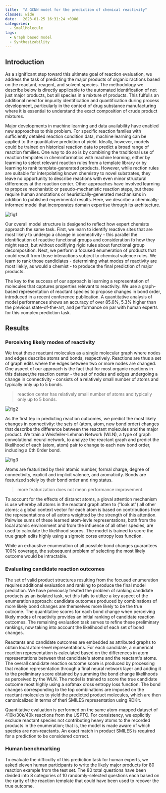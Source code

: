 ```yaml
---
title:  "A GCNN model for the prediction of chemical reactivity"
classes: wide
date:   2023-01-25 16:31:24 +0900
categories: 
  - SmallMolecule
tags:
  - Graph based model
  - Synthesizability
---
```


## Introduction

As a significant step toward this ultimate goal of reaction evaluation, we address the task of predicting the major products of organic ractions based on the reactant, reagent, and solvent species. The methodology we describe below is directly applicable to the automated identification of not just major products, but all species in a mixture of products. This fulfulls an additional need for impurity identification and quantification during process development, particularly in the context of drug substance manufacturing where it is essential to understand the exact composition of crude product mixtures. 

Major developments in machine learning and data availability have enabled new approaches to this problem. For specific reaction familes with sufficiently detailed reaction condition data, machine learning can be applied to the quantitative prediction of yield. Ideally, however, models could be trained on historical reaction data to predict a broad range of reaction families. One way to do so is by combining the traditional use of reaction templates in cheminformatics with machine learning, either by learning to select relevant reaction rules from a template library or by learning to rank template-generated products. However, while rection rules are suitable for interpolating known chemistry to novel substrates, they leave no opportunity to describe reactions with even minor structural differences at the reaction center. Other approaches have involved learning to propose mechanistic or pseudo-mechanistic reaction steps, but these require human annotations or heuristically-generated mechanisms in addition to published experimental results. Here, we describe a chemically-informed model that incorporates domain expertise through its architecture. 

![fig1](https://jasonkim8652.github.io/assets/images/GCNN1.png)

Our overall model structure is desigend to reflect how expert chemists approach the same task. First, we learn to identify reactive sites that are most likely to undergo a change in connectivity - this parallel the identification of reactive functional groups and consideration fo how they might react, but without codifiying rigid rules about functional group decomposition. Next, we perform a focused enumeration of products that could result from those interactions subject to chemical valence rules. We learn to rank those candidiates - determining what modes of reactivity are most liekly, as would a chemist - to produce the final prediction of major products. 

The key to the success of our approach is learning a representation of molecules that captures properties relevant to reactivity. We use a graph-based representation of reactant species to propose changes in bond order, introduced in a recent conference publication. A quantitative analysis of model performances shows an accuracy of over 85.6%, 5.3% higher than the previous state-of-the-art, and performance on par with human experts for this complex prediction task. 

## Results

### Perceiving likely modes of reactivity

We treat these reactant molecules as a single molecular graph where nodes and edges describe atoms and bonds, respectively. Reactions are thus a set of graph edits where the edges between two or more nodes are changed. One aspect of our approach is the fact that for most organic reactions in this dataset,the reaction center - the set of nodes and edges undergoing a change in connectivity - consists of a relatively small number of atoms and typically only up to 5 bonds. 

> reaction center has relatively small number of atoms and typically only up to 5 bonds. 

![fig2](https://jasonkim8652.github.io/assets/images/GCNN2.png)

As the first tep in predicting reaction outcomes, we predict the most likely changes in connectivity: the sets of (atom, atom, new bond order) changes that describe the difference between the reactant molecules and the major product. We train a Weisfeiler-Lehman Network (WLN), a type of graph convolutional neural network, to analyze the reactant graph and predict the likelihood of each (atom, atom) pair to change to each new bond order, including a 0th 0rder bond. 

![fig3](https://jasonkim8652.github.io/assets/images/GCNN3.png)

Atoms are featurized by their atomic number, formal charge, degree of connectivity, explicit and implicit valence, and aromaticity. Bonds are featurized solely by their bond order and ring status. 

> more featurization does not mean performance improvement.

To account for the effects of distanct atoms, a gloval attention mechanism is use whereby all atoms in the reactant graph atten to ("look at") all other atoms; a global context vector for each atom is based on contributions from the representations of all aotms weighted by the strength of this attention. Pairwise sums of these learned atom-levle representations, both from the local atomic environment and from the influence of all other species, are used to calculate the likelihood scores. The model is trained to score the true graph edits highly using a sigmoid corss entropy loss function. 

While an exhaustive enumeration of all possible bond changes guarantees 100% coverage, the subsequent problem of selecting the most likely outcome would be intractable. 

### Evaluating candidate reaction outcomes

The set of valid product structures resulting from the focused enumeration requires additional evaluation and ranking to produce the final model prediction. We have previously treated the problem of ranking candidate products as an isolated task, yet this fails to utilize a key aspect of the enumeration approach: candidate outcomes produced by combinations of more likely bond changes are themselves more likely to be the true outcome. The quantitative scores for each bond change when perceiving likely modes of reactivity provides an initial ranking of candidate reaction outcomes. The remaining evaluation task serves to refine these preliminary rankings, now taking into account the likelihood of each set of bond changes. 

Reactants and candidate outcomes are embedded as attributed graphs to obtain local atom-level representations. For each candidate, a numerical reaction representation is calculated based on the differences in atom representations between that candidate's atoms and the reactant's atoms. The overall candidate reaction outcome score is produced by processing that reation representation through a final neural network layer and adding it to the preliminary score obtained by summing the bond change likelihoods as perceived by the WLN. The model is trained to score the true candidate outcome most highly using a softmax cross entropy loss function. The bond changes corresponding to the top combinations are imposed on the reactant molecules to yield the predicted product molecules, which are then canonicalized in terms of theri SMILES representation using RDKit. 

Quantitative evaluation is performed on the same atom-mapped dataset of 410k/30k/40k reactions from the USPTO. For consistency, we explicitly exclude reactant species not contributing heavy atoms to the recorded products in the enumeration; that is, the model is made aware of which species are non-reactants. An exact match in product SMILES is required for a prediction to be considered correct. 

### Human benchmarking

To evaluate the difficulty of this prediction task for human experts, we asked eleven human participants to write the likely major products for 80 reaction example from the test set. The 80 total questions have been divided into 8 categories of 10 randomly-selected questions each based on the rarity of the reaction template that could have been used to recover the true outcome. 
